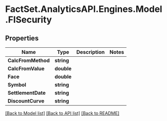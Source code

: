 # FactSet.AnalyticsAPI.Engines.Model.FISecurity

## Properties

Name | Type | Description | Notes
------------ | ------------- | ------------- | -------------
**CalcFromMethod** | **string** |  | 
**CalcFromValue** | **double** |  | 
**Face** | **double** |  | 
**Symbol** | **string** |  | 
**SettlementDate** | **string** |  | 
**DiscountCurve** | **string** |  | 

[[Back to Model list]](../README.md#documentation-for-models) [[Back to API list]](../README.md#documentation-for-api-endpoints) [[Back to README]](../README.md)

